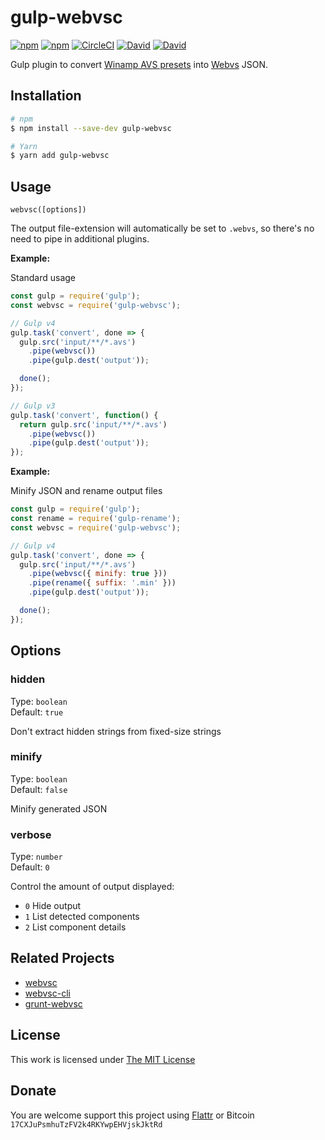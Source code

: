 # gulp-webvsc

[![npm](https://flat.badgen.net/npm/license/gulp-webvsc)](https://www.npmjs.org/package/gulp-webvsc)
[![npm](https://flat.badgen.net/npm/v/gulp-webvsc)](https://www.npmjs.org/package/gulp-webvsc)
[![CircleCI](https://flat.badgen.net/circleci/project/idleberg/gulp-webvsc)](https://circleci.com/gh/idleberg/gulp-webvsc)
[![David](https://flat.badgen.net/david/dep/idleberg/gulp-webvsc)](https://david-dm.org/idleberg/gulp-webvsc)
[![David](https://flat.badgen.net/david/dev/idleberg/gulp-webvsc)](https://david-dm.org/idleberg/gulp-webvsc?type=dev)

Gulp plugin to convert [Winamp AVS presets](https://www.wikiwand.com/en/Advanced_Visualization_Studio) into [Webvs](https://github.com/azeem/webvs) JSON.

## Installation

```sh
# npm
$ npm install --save-dev gulp-webvsc

# Yarn
$ yarn add gulp-webvsc
```

## Usage

`webvsc([options])`

The output file-extension will automatically be set to `.webvs`, so there's no need to pipe in additional plugins.

**Example:**

Standard usage

```js
const gulp = require('gulp');
const webvsc = require('gulp-webvsc');

// Gulp v4
gulp.task('convert', done => {
  gulp.src('input/**/*.avs')
    .pipe(webvsc())
    .pipe(gulp.dest('output'));

  done();
});

// Gulp v3
gulp.task('convert', function() {
  return gulp.src('input/**/*.avs')
    .pipe(webvsc())
    .pipe(gulp.dest('output'));
});
```

**Example:**

Minify JSON and rename output files

```js
const gulp = require('gulp');
const rename = require('gulp-rename');
const webvsc = require('gulp-webvsc');

// Gulp v4
gulp.task('convert', done => {
  gulp.src('input/**/*.avs')
    .pipe(webvsc({ minify: true }))
    .pipe(rename({ suffix: '.min' }))
    .pipe(gulp.dest('output'));

  done();
});
```

## Options

### hidden

Type: `boolean`  
Default: `true`  

Don't extract hidden strings from fixed-size strings

### minify

Type: `boolean`  
Default: `false`  

Minify generated JSON

### verbose

Type: `number`  
Default: `0`  

Control the amount of output displayed:

* `0` Hide output
* `1` List detected components
* `2` List component details

## Related Projects

* [webvsc](https://github.com/grandchild/AVS-File-Decoder)
* [webvsc-cli](https://github.com/idleberg/webvsc-cli)
* [grunt-webvsc](https://github.com/idleberg/grunt-webvsc)

## License

This work is licensed under [The MIT License](https://opensource.org/licenses/MIT)

## Donate

You are welcome support this project using [Flattr](https://flattr.com/submit/auto?user_id=idleberg&url=https://github.com/idleberg/gulp-webvsc) or Bitcoin `17CXJuPsmhuTzFV2k4RKYwpEHVjskJktRd`
